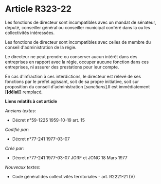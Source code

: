 # Article R323-22

Les fonctions de directeur sont incompatibles avec un mandat de sénateur, député, conseiller général ou conseiller municipal
conféré dans la ou les collectivités intéressées.

Les fonctions de directeur sont incompatibles avec celles de membre du conseil d'administration de la régie.

Le directeur ne peut prendre ou conserver aucun intérêt dans des entreprises en rapport avec la régie, occuper aucune
fonction dans ces entreprises, ni assurer des prestations pour leur compte.

En cas d'infraction à ces interdictions, le directeur est relevé de ses fonctions par le préfet agissant, soit de sa propre
initiative, soit sur proposition du conseil d'administration [*sanctions*].Il est immédiatement [**]délai[**] remplacé.

**Liens relatifs à cet article**

_Anciens textes_:

  - Décret n°59-1225 1959-10-19 art. 15

_Codifié par_:

  - Décret n°77-241 1977-03-07

_Créé par_:

  - Décret n°77-241 1977-03-07 JORF et JONC 18 Mars 1977

_Nouveaux textes_:

  - Code général des collectivités territoriales - art. R2221-21 (V)
